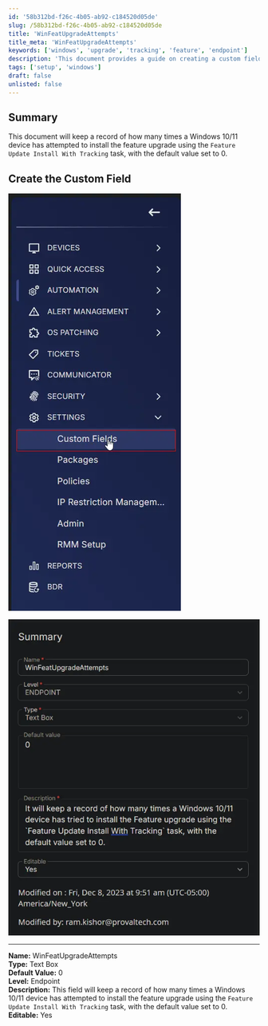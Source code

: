 ```yaml
---
id: '58b312bd-f26c-4b05-ab92-c184520d05de'
slug: /58b312bd-f26c-4b05-ab92-c184520d05de
title: 'WinFeatUpgradeAttempts'
title_meta: 'WinFeatUpgradeAttempts'
keywords: ['windows', 'upgrade', 'tracking', 'feature', 'endpoint']
description: 'This document provides a guide on creating a custom field to track the number of attempts a Windows 10/11 device has made to install a feature upgrade using the Feature Update Install With Tracking task. The default value for this custom field is set to 0.'
tags: ['setup', 'windows']
draft: false
unlisted: false
---
```


## Summary

This document will keep a record of how many times a Windows 10/11 device has attempted to install the feature upgrade using the `Feature Update Install With Tracking` task, with the default value set to 0.

## Create the Custom Field

![Image 1](../../../static/img/docs/58b312bd-f26c-4b05-ab92-c184520d05de/image_1.webp)

![Image 2](../../../static/img/docs/58b312bd-f26c-4b05-ab92-c184520d05de/image_2.webp)

---

**Name:** WinFeatUpgradeAttempts  
**Type:** Text Box  
**Default Value:** 0  
**Level:** Endpoint  
**Description:** This field will keep a record of how many times a Windows 10/11 device has attempted to install the feature upgrade using the `Feature Update Install With Tracking` task, with the default value set to 0.  
**Editable:** Yes  
